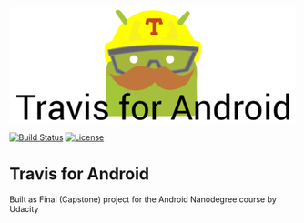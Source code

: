 ![Logo](https://raw.githubusercontent.com/wiyarmir/Capstone-Project/master/art/banner.png)

[![Build Status](https://travis-ci.org/wiyarmir/TravisForAndroid.svg?branch=master)](https://travis-ci.org/wiyarmir/TravisForAndroid)
[![License](https://img.shields.io/badge/license-Apache%202-4EB1BA.svg?style=plastic)](https://www.apache.org/licenses/LICENSE-2.0.html)

# Travis for Android

Built as Final (Capstone) project for the Android Nanodegree course by Udacity
